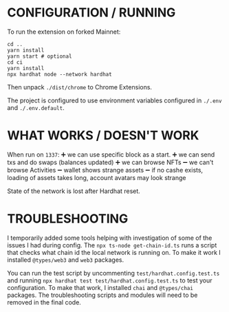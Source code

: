 # CONFIGURATION / RUNNING

To run the extension on forked Mainnet:

```
cd ..
yarn install
yarn start # optional
cd ci
yarn install
npx hardhat node --network hardhat
```

Then unpack `./dist/chrome` to Chrome Extensions.

The project is configured to use environment variables configured in `./.env` and `./.env.default`.

# WHAT WORKS / DOESN'T WORK

When run on `1337`:
:heavy_plus_sign: we can use specific block as a start.
:heavy_plus_sign: we can send txs and do swaps (balances updated)
:heavy_plus_sign: we can browse NFTs
:heavy_minus_sign: we can't browse Activities
:heavy_minus_sign: wallet shows strange assets
:heavy_minus_sign: if no cashe exists, loading of assets takes long, account avatars may look strange

State of the network is lost after Hardhat reset.

# TROUBLESHOOTING

I temporarily added some tools helping with investigation of some of the issues I had during config.
The `npx ts-node get-chain-id.ts` runs a script that checks what chain id the local network is running on.
To make it work I installed `@types/web3` and `web3` packages.

You can run the test script by uncommenting `test/hardhat.config.test.ts` and running `npx hardhat test test/hardhat.config.test.ts` to test your configuration.
To make that work, I installed `chai` and `@types/chai` packages. The troubleshooting scripts and modules will need to be removed in the final code.
